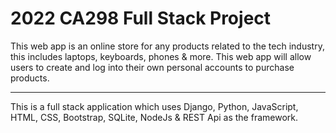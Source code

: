 # 2022 CA298 Full Stack Project

This web app is an online store for any products related to the tech industry, this includes laptops, keyboards, phones & more. This web app will allow users to create and log into their own personal accounts to purchase products.

------------

This is a full stack application which uses Django, Python, JavaScript, HTML, CSS, Bootstrap, SQLite, NodeJs & REST Api as the framework. 